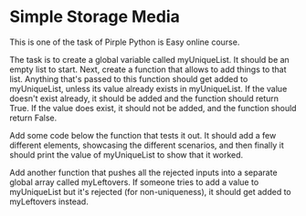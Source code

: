 # Simple Storage Media
This is one of the task of Pirple Python is Easy online course.

The task is to create a global variable called myUniqueList. It should be an empty list to start. Next, create a function that allows to add things to that list. Anything that's passed to this function should get added to myUniqueList, unless its value already exists in myUniqueList. If the value doesn't exist already, it should be added and the function should return True. If the value does exist, it should not be added, and the function should return False.

Add some code below the function that tests it out. It should add a few different elements, showcasing the different scenarios, and then finally it should print the value of myUniqueList to show that it worked.

Add another function that pushes all the rejected inputs into a separate global array called myLeftovers. If someone tries to add a value to myUniqueList but it's rejected (for non-uniqueness), it should get added to myLeftovers instead.